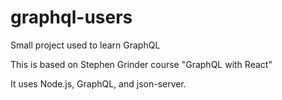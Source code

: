 # graphql-users
Small project used to learn GraphQL

This is based on Stephen Grinder course "GraphQL with React"

It uses Node.js, GraphQL, and json-server.
